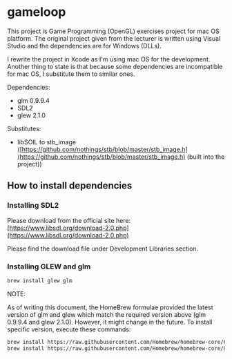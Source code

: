 # gameloop

This project is Game Programming (OpenGL) exercises project for mac OS platform.
The original project given from the lecturer is written using Visual Studio and the dependencies are for Windows (DLLs).

I rewrite the project in Xcode as I'm using mac OS for the development. Another thing to state is that because some dependencies are incompatible for mac OS, I substitute them to similar ones.

Dependencies:
 - glm 0.9.9.4
 - SDL2
 - glew 2.1.0
 
 Substitutes:
  - libSOIL to stb_image ([https://github.com/nothings/stb/blob/master/stb_image.h](https://github.com/nothings/stb/blob/master/stb_image.h) (built into the project))

## How to install dependencies

### Installing SDL2

Please download from the official site here:
[https://www.libsdl.org/download-2.0.php](https://www.libsdl.org/download-2.0.php)

Please find the download file under Development Libraries section.

### Installing GLEW and glm

```bash
brew install glew glm
```
NOTE:

As of writing this document, the HomeBrew formulae provided the latest version of glm and glew which match the required version above (glm 0.9.9.4 and glew 2.1.0).
However, it might change in the future.
To install specific version, execute these commands:

```bash
brew install https://raw.githubusercontent.com/Homebrew/homebrew-core/62415468c535e713fa10c3121bbf703244494f75/Formula/glm.rb
brew install https://raw.githubusercontent.com/Homebrew/homebrew-core/8479c1f6f95fccbeb0c213a55b2a9ef20f944eb4/Formula/glew.rb
```
